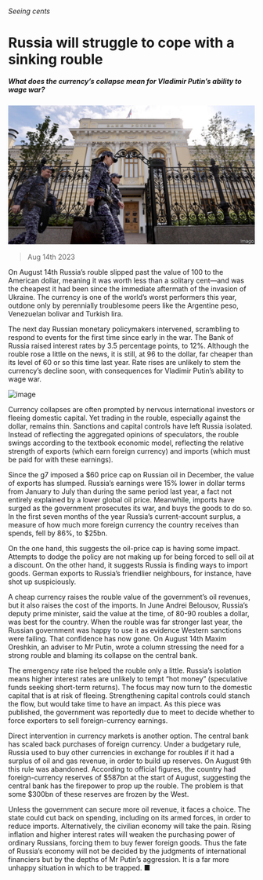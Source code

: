 ###### Seeing cents

# Russia will struggle to cope with a sinking rouble 

##### What does the currency’s collapse mean for Vladimir Putin’s ability to wage war? 

![image](images/20230819_FNP501.jpg) 

> Aug 14th 2023 


On August 14th Russia’s rouble slipped past the value of 100 to the American dollar, meaning it was worth less than a solitary cent—and was the cheapest it had been since the immediate aftermath of the invasion of Ukraine. The currency is one of the world’s worst performers this year, outdone only by perennially troublesome peers like the Argentine peso, Venezuelan bolivar and Turkish lira. 

The next day Russian monetary policymakers intervened, scrambling to respond to events for the first time since early in the war. The Bank of Russia raised interest rates by 3.5 percentage points, to 12%. Although the rouble rose a little on the news, it is still, at 96 to the dollar, far cheaper than its level of 60 or so this time last year. Rate rises are unlikely to stem the currency’s decline soon, with consequences for Vladimir Putin’s ability to wage war. 

![image](images/20230819_FNC158.png) 


Currency collapses are often prompted by nervous international investors or fleeing domestic capital. Yet trading in the rouble, especially against the dollar, remains thin. Sanctions and capital controls have left Russia isolated. Instead of reflecting the aggregated opinions of speculators, the rouble swings according to the textbook economic model, reflecting the relative strength of exports (which earn foreign currency) and imports (which must be paid for with these earnings). 

Since the g7 imposed a $60 price cap on Russian oil in December, the value of exports has slumped. Russia’s earnings were 15% lower in dollar terms from January to July than during the same period last year, a fact not entirely explained by a lower global oil price. Meanwhile, imports have surged as the government prosecutes its war, and buys the goods to do so. In the first seven months of the year Russia’s current-account surplus, a measure of how much more foreign currency the country receives than spends, fell by 86%, to $25bn. 

On the one hand, this suggests the oil-price cap is having some impact. Attempts to dodge the policy are not making up for being forced to sell oil at a discount. On the other hand, it suggests Russia is finding ways to import goods. German exports to Russia’s friendlier neighbours, for instance, have shot up suspiciously.

A cheap currency raises the rouble value of the government’s oil revenues, but it also raises the cost of the imports. In June Andrei Belousov, Russia’s deputy prime minister, said the value at the time, of 80-90 roubles a dollar, was best for the country. When the rouble was far stronger last year, the Russian government was happy to use it as evidence Western sanctions were failing. That confidence has now gone. On August 14th Maxim Oreshkin, an adviser to Mr Putin, wrote a column stressing the need for a strong rouble and blaming its collapse on the central bank. 

The emergency rate rise helped the rouble only a little. Russia’s isolation means higher interest rates are unlikely to tempt “hot money” (speculative funds seeking short-term returns). The focus may now turn to the domestic capital that is at risk of fleeing. Strengthening capital controls could stanch the flow, but would take time to have an impact. As this piece was published, the government was reportedly due to meet to decide whether to force exporters to sell foreign-currency earnings.

Direct intervention in currency markets is another option. The central bank has scaled back purchases of foreign currency. Under a budgetary rule, Russia used to buy other currencies in exchange for roubles if it had a surplus of oil and gas revenue, in order to build up reserves. On August 9th this rule was abandoned. According to official figures, the country had foreign-currency reserves of $587bn at the start of August, suggesting the central bank has the firepower to prop up the rouble. The problem is that some $300bn of these reserves are frozen by the West.

Unless the government can secure more oil revenue, it faces a choice. The state could cut back on spending, including on its armed forces, in order to reduce imports. Alternatively, the civilian economy will take the pain. Rising inflation and higher interest rates will weaken the purchasing power of ordinary Russians, forcing them to buy fewer foreign goods. Thus the fate of Russia’s economy will not be decided by the judgments of international financiers but by the depths of Mr Putin’s aggression. It is a far more unhappy situation in which to be trapped. ■



